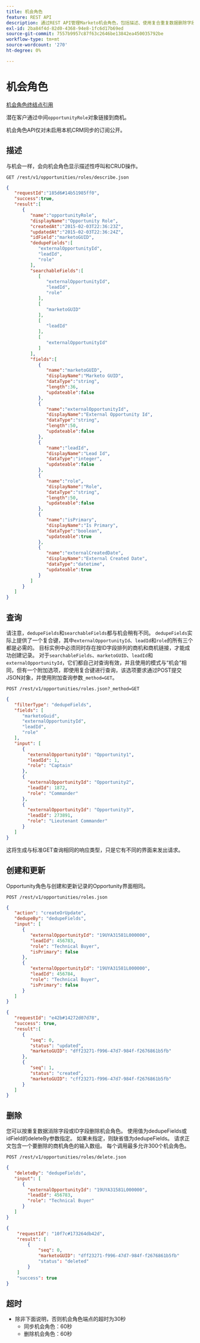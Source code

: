 ```yaml
---
title: 机会角色
feature: REST API
description: 通过REST API管理Marketo机会角色，包括描述、使用复合重复数据删除字段查询、创建更新删除、超时以及无CRM同步。
exl-id: 2ba84f4d-82d0-4368-94e8-1fc6d17b69ed
source-git-commit: 7557b9957c87f63c2646be13842ea450035792be
workflow-type: tm+mt
source-wordcount: '270'
ht-degree: 0%

---
```


# 机会角色

[机会角色终结点引用](https://developer.adobe.com/marketo-apis/api/mapi/#tag/Opportunities/operation/getOpportunityRolesUsingGET)

潜在客户通过中间`opportunityRole`对象链接到商机。

机会角色API仅对未启用本机CRM同步的订阅公开。

## 描述

与机会一样，会向机会角色显示描述性呼叫和CRUD操作。

```
GET /rest/v1/opportunities/roles/describe.json
```

```json
{
   "requestId":"185d6#14b51985ff0",
   "success":true,
   "result":[
      {
         "name":"opportunityRole",
         "displayName":"Opportunity Role",
         "createdAt":"2015-02-03T22:36:23Z",
         "updatedAt":"2015-02-03T22:36:24Z",
         "idField":"marketoGUID",
         "dedupeFields":[
            "externalOpportunityId",
            "leadId",
            "role"
         ],
         "searchableFields":[
            [
               "externalOpportunityId",
               "leadId",
               "role"
            ],
            [
               "marketoGUID"
            ],
            [
               "leadId"
            ],
            [
               "externalOpportunityId"
            ]
         ],
         "fields":[
            {
               "name":"marketoGUID",
               "displayName":"Marketo GUID",
               "dataType":"string",
               "length":36,
               "updateable":false
            },
            {
               "name":"externalOpportunityId",
               "displayName":"External Opportunity Id",
               "dataType":"string",
               "length":50,
               "updateable":false
            },
            {
               "name":"leadId",
               "displayName":"Lead Id",
               "dataType":"integer",
               "updateable":false
            },
            {
               "name":"role",
               "displayName":"Role",
               "dataType":"string",
               "length":50,
               "updateable":false
            },
            {
               "name":"isPrimary",
               "displayName":"Is Primary",
               "dataType":"boolean",
               "updateable":true
            },
            {
               "name":"externalCreatedDate",
               "displayName":"External Created Date",
               "dataType":"datetime",
               "updateable":true
            }
         ]
      }
   ]
}
```

## 查询

请注意，`dedupeFields`和`searchableFields`都与机会稍有不同。 `dedupeFields`实际上提供了一个复合键，其中`externalOpportunityId`、`leadId`和`role`的所有三个都是必需的。 目标实例中必须同时存在按ID字段排列的商机和商机链接，才能成功创建记录。 对于`searchableFields`、`marketoGUID`、`leadId`和`externalOpportunityId`，它们都自己对查询有效，并且使用的模式与“机会”相同，但有一个附加选项，即使用复合键进行查询，该选项要求通过POST提交JSON对象，并使用附加查询参数`_method=GET`。

```
POST /rest/v1/opportunities/roles.json?_method=GET
```

```json
{
   "filterType": "dedupeFields",
   "fields": [
      "marketoGuid",
      "externalOpportunityId",
      "leadId",
      "role"
   ],
   "input": [
      {
        "externalOpportunityId": "Opportunity1",
        "leadId": 1,
        "role": "Captain"
      },
      {
        "externalOpportunityId": "Opportunity2",
        "leadId": 1872,
        "role": "Commander"
      },
      {
        "externalOpportunityId": "Opportunity3",
        "leadId": 273891,
        "role": "Lieutenant Commander"
      }
   ]
}
```

这将生成与标准GET查询相同的响应类型，只是它有不同的界面来发出请求。

## 创建和更新

Opportunity角色与创建和更新记录的Opportunity界面相同。

```
POST /rest/v1/opportunities/roles.json
```

```json
{
   "action": "createOrUpdate",
   "dedupeBy": "dedupeFields",
   "input": [
      {
         "externalOpportunityId": "19UYA31581L000000",
         "leadId": 456783,
         "role": "Technical Buyer",
         "isPrimary": false
      },
      {
         "externalOpportunityId": "19UYA31581L000000",
         "leadId": 456784,
         "role": "Technical Buyer",
         "isPrimary": false
      }
   ]
}
```

```json
{
   "requestId": "e42b#14272d07d78",
   "success": true,
   "result":[
      {
         "seq": 0,
         "status": "updated",
         "marketoGUID": "dff23271-f996-47d7-984f-f2676861b5fb"
      },
      {
         "seq": 1,
         "status": "created",
         "marketoGUID": "cff23271-f996-47d7-984f-f2676861b5fb"
      }
   ]
}
```

## 删除

您可以按重复数据消除字段或ID字段删除机会角色。 使用值为dedupeFields或idField的deleteBy参数指定。 如果未指定，则缺省值为dedupeFields。 请求正文包含一个要删除的商机角色的输入数组。 每个调用最多允许300个机会角色。

```
POST /rest/v1/opportunities/roles/delete.json
```

```json
{
   "deleteBy": "dedupeFields",
   "input": [
      {
        "externalOpportunityId": "19UYA31581L000000",
        "leadId": 456783,
        "role": "Technical Buyer"
      }
   ]
}
```

```json
{
    "requestId": "10f7c#173264db42d",
    "result": [
        {
            "seq": 0,
            "marketoGUID": "dff23271-f996-47d7-984f-f2676861b5fb"
            "status": "deleted"
        }
    ]
    "success": true
}
```

## 超时

- 除非下面说明，否则机会角色端点的超时为30秒
   - 同步机会角色：60秒
   - 删除机会角色：60秒
